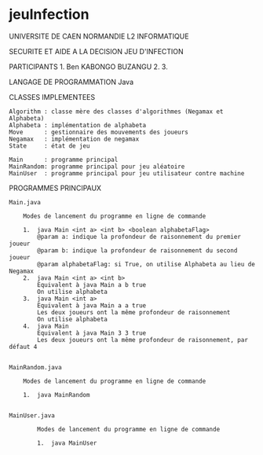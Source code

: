# jeuInfection

UNIVERSITE DE CAEN NORMANDIE
L2 INFORMATIQUE

SECURITE ET AIDE A LA DECISION
JEU D'INFECTION


PARTICIPANTS
    1. Ben KABONGO BUZANGU
    2.
    3.


LANGAGE DE PROGRAMMATION
    Java


CLASSES IMPLEMENTEES

    Algorithm : classe mère des classes d'algorithmes (Negamax et Alphabeta)
    Alphabeta : implémentation de alphabeta
    Move      : gestionnaire des mouvements des joueurs
    Negamax   : implémentation de negamax
    State     : état de jeu

    Main      : programme principal
    MainRandom: programme principal pour jeu aléatoire
    MainUser  : programme principal pour jeu utilisateur contre machine


PROGRAMMES PRINCIPAUX

    Main.java

        Modes de lancement du programme en ligne de commande

        1.  java Main <int a> <int b> <boolean alphabetaFlag>
            @param a: indique la profondeur de raisonnement du premier joueur
            @param b: indique la profondeur de raisonnement du second joueur
            @param alphabetaFlag: si True, on utilise Alphabeta au lieu de Negamax
        2.  java Main <int a> <int b>
            Equivalent à java Main a b true
            On utilise alphabeta
        3.  java Main <int a>
            Equivalent à java Main a a true
            Les deux joueurs ont la même profondeur de raisonnement
            On utilise alphabeta
        4.  java Main
            Equivalent à java Main 3 3 true
            Les deux joueurs ont la même profondeur de raisonnement, par défaut 4


    MainRandom.java

        Modes de lancement du programme en ligne de commande

        1.  java MainRandom


    MainUser.java

            Modes de lancement du programme en ligne de commande

            1.  java MainUser
